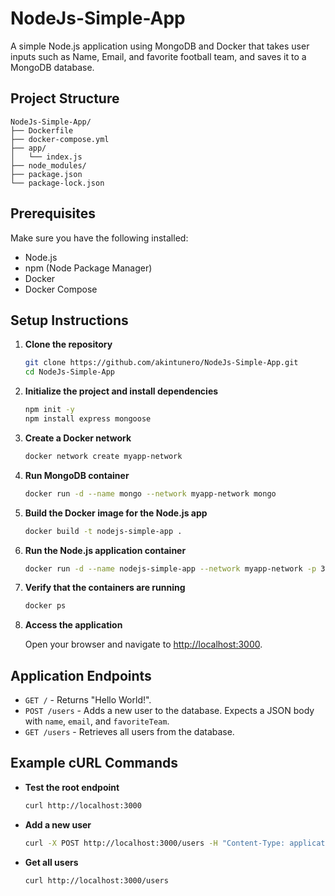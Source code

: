 # NodeJs-Simple-App

A simple Node.js application using MongoDB and Docker that takes user inputs such as Name, Email, and favorite football team, and saves it to a MongoDB database.

## Project Structure

```
NodeJs-Simple-App/
├── Dockerfile
├── docker-compose.yml
├── app/
│   └── index.js
├── node_modules/
├── package.json
└── package-lock.json
```

## Prerequisites

Make sure you have the following installed:
- Node.js
- npm (Node Package Manager)
- Docker
- Docker Compose

## Setup Instructions

1. **Clone the repository**

    ```bash
    git clone https://github.com/akintunero/NodeJs-Simple-App.git
    cd NodeJs-Simple-App
    ```

2. **Initialize the project and install dependencies**

    ```bash
    npm init -y
    npm install express mongoose
    ```

3. **Create a Docker network**

    ```bash
    docker network create myapp-network
    ```

4. **Run MongoDB container**

    ```bash
    docker run -d --name mongo --network myapp-network mongo
    ```

5. **Build the Docker image for the Node.js app**

    ```bash
    docker build -t nodejs-simple-app .
    ```

6. **Run the Node.js application container**

    ```bash
    docker run -d --name nodejs-simple-app --network myapp-network -p 3000:3000 nodejs-simple-app
    ```

7. **Verify that the containers are running**

    ```bash
    docker ps
    ```

8. **Access the application**

   Open your browser and navigate to [http://localhost:3000](http://localhost:3000).

## Application Endpoints

- `GET /` - Returns "Hello World!".
- `POST /users` - Adds a new user to the database. Expects a JSON body with `name`, `email`, and `favoriteTeam`.
- `GET /users` - Retrieves all users from the database.

## Example cURL Commands

- **Test the root endpoint**

    ```bash
    curl http://localhost:3000
    ```

- **Add a new user**

    ```bash
    curl -X POST http://localhost:3000/users -H "Content-Type: application/json" -d '{"name":"John Doe","email":"john.doe@example.com","favoriteTeam":"Manchester United"}'
    ```

- **Get all users**

    ```bash
    curl http://localhost:3000/users
    ```

#